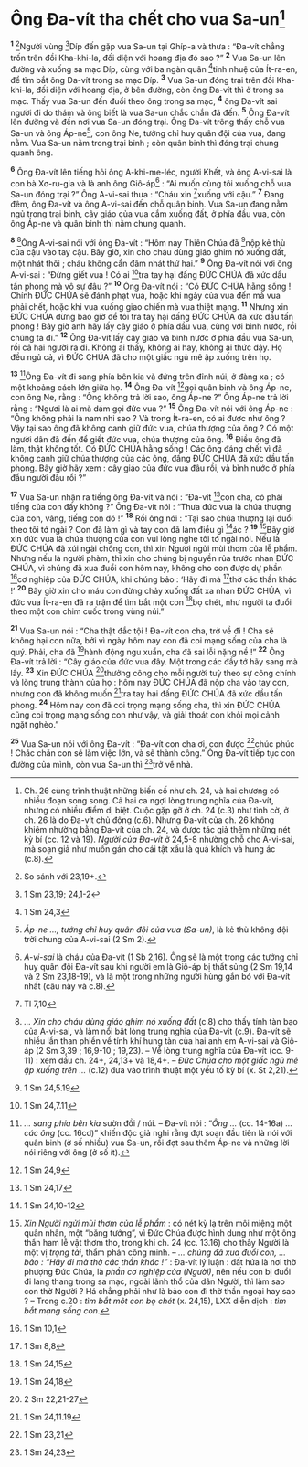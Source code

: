# Ông Đa-vít tha chết cho vua Sa-un[^1]
<sup><b>1</b></sup> [^2]Người vùng [^1*]Díp đến gặp vua Sa-un tại Ghíp-a và thưa : “Đa-vít chẳng trốn trên đồi Kha-khi-la, đối diện với hoang địa đó sao ?” <sup><b>2</b></sup> Vua Sa-un lên đường và xuống sa mạc Díp, cùng với ba ngàn quân [^2*]tinh nhuệ của Ít-ra-en, để tìm bắt ông Đa-vít trong sa mạc Díp. <sup><b>3</b></sup> Vua Sa-un đóng trại trên đồi Kha-khi-la, đối diện với hoang địa, ở bên đường, còn ông Đa-vít thì ở trong sa mạc. Thấy vua Sa-un đến đuổi theo ông trong sa mạc, <sup><b>4</b></sup> ông Đa-vít sai người đi do thám và ông biết là vua Sa-un chắc chắn đã đến. <sup><b>5</b></sup> Ông Đa-vít lên đường và đến nơi vua Sa-un đóng trại. Ông Đa-vít trông thấy chỗ vua Sa-un và ông Áp-ne[^3], con ông Ne, tướng chỉ huy quân đội của vua, đang nằm. Vua Sa-un nằm trong trại binh ; còn quân binh thì đóng trại chung quanh ông.

<sup><b>6</b></sup> Ông Đa-vít lên tiếng hỏi ông A-khi-me-léc, người Khết, và ông A-vi-sai là con bà Xơ-ru-gia và là anh ông Giô-áp[^4] : “Ai muốn cùng tôi xuống chỗ vua Sa-un đóng trại ?” Ông A-vi-sai thưa : “Cháu xin [^3*]xuống với cậu.” <sup><b>7</b></sup> Đang đêm, ông Đa-vít và ông A-vi-sai đến chỗ quân binh. Vua Sa-un đang nằm ngủ trong trại binh, cây giáo của vua cắm xuống đất, ở phía đầu vua, còn ông Áp-ne và quân binh thì nằm chung quanh.

<sup><b>8</b></sup> [^5]Ông A-vi-sai nói với ông Đa-vít : “Hôm nay Thiên Chúa đã [^4*]nộp kẻ thù của cậu vào tay cậu. Bây giờ, xin cho cháu dùng giáo ghim nó xuống đất, một nhát thôi ; cháu không cần đâm nhát thứ hai.” <sup><b>9</b></sup> Ông Đa-vít nói với ông A-vi-sai : “Đừng giết vua ! Có ai [^5*]tra tay hại đấng ĐỨC CHÚA đã xức dầu tấn phong mà vô sự đâu ?” <sup><b>10</b></sup> Ông Đa-vít nói : “Có ĐỨC CHÚA hằng sống ! Chính ĐỨC CHÚA sẽ đánh phạt vua, hoặc khi ngày của vua đến mà vua phải chết, hoặc khi vua xuống giao chiến mà vua thiệt mạng. <sup><b>11</b></sup> Nhưng xin ĐỨC CHÚA đừng bao giờ để tôi tra tay hại đấng ĐỨC CHÚA đã xức dầu tấn phong ! Bây giờ anh hãy lấy cây giáo ở phía đầu vua, cùng với bình nước, rồi chúng ta đi.” <sup><b>12</b></sup> Ông Đa-vít lấy cây giáo và bình nước ở phía đầu vua Sa-un, rồi cả hai người ra đi. Không ai thấy, không ai hay, không ai thức dậy. Họ đều ngủ cả, vì ĐỨC CHÚA đã cho một giấc ngủ mê ập xuống trên họ.

<sup><b>13</b></sup> [^6]Ông Đa-vít đi sang phía bên kia và đứng trên đỉnh núi, ở đàng xa ; có một khoảng cách lớn giữa họ. <sup><b>14</b></sup> Ông Đa-vít [^6*]gọi quân binh và ông Áp-ne, con ông Ne, rằng : “Ông không trả lời sao, ông Áp-ne ?” Ông Áp-ne trả lời rằng : “Ngươi là ai mà dám gọi đức vua ?” <sup><b>15</b></sup> Ông Đa-vít nói với ông Áp-ne : “Ông không phải là nam nhi sao ? Và trong Ít-ra-en, có ai được như ông ? Vậy tại sao ông đã không canh giữ đức vua, chúa thượng của ông ? Có một người dân đã đến để giết đức vua, chúa thượng của ông. <sup><b>16</b></sup> Điều ông đã làm, thật không tốt. Có ĐỨC CHÚA hằng sống ! Các ông đáng chết vì đã không canh giữ chúa thượng của các ông, đấng ĐỨC CHÚA đã xức dầu tấn phong. Bây giờ hãy xem : cây giáo của đức vua đâu rồi, và bình nước ở phía đầu người đâu rồi ?”

<sup><b>17</b></sup> Vua Sa-un nhận ra tiếng ông Đa-vít và nói : “Đa-vít [^7*]con cha, có phải tiếng của con đấy không ?” Ông Đa-vít nói : “Thưa đức vua là chúa thượng của con, vâng, tiếng con đó !” <sup><b>18</b></sup> Rồi ông nói : “Tại sao chúa thượng lại đuổi theo tôi tớ ngài ? Con đã làm gì và tay con đã làm điều gì [^8*]ác ? <sup><b>19</b></sup> [^7]Bây giờ xin đức vua là chúa thượng của con vui lòng nghe tôi tớ ngài nói. Nếu là ĐỨC CHÚA đã xúi ngài chống con, thì xin Người ngửi mùi thơm của lễ phẩm. Nhưng nếu là người phàm, thì xin cho chúng bị nguyền rủa trước nhan ĐỨC CHÚA, vì chúng đã xua đuổi con hôm nay, không cho con được dự phần [^9*]cơ nghiệp của ĐỨC CHÚA, khi chúng bảo : ‘Hãy đi mà [^10*]thờ các thần khác !’ <sup><b>20</b></sup> Bây giờ xin cho máu con đừng chảy xuống đất xa nhan ĐỨC CHÚA, vì đức vua Ít-ra-en đã ra trận để tìm bắt một con [^11*]bọ chét, như người ta đuổi theo một con chim cuốc trong vùng núi.”

<sup><b>21</b></sup> Vua Sa-un nói : “Cha thật đắc tội ! Đa-vít con cha, trở về đi ! Cha sẽ không hại con nữa, bởi vì ngày hôm nay con đã coi mạng sống của cha là quý. Phải, cha đã [^12*]hành động ngu xuẩn, cha đã sai lỗi nặng nề !” <sup><b>22</b></sup> Ông Đa-vít trả lời : “Cây giáo của đức vua đây. Một trong các đầy tớ hãy sang mà lấy. <sup><b>23</b></sup> Xin ĐỨC CHÚA [^13*]thưởng công cho mỗi người tuỳ theo sự công chính và lòng trung thành của họ : hôm nay ĐỨC CHÚA đã nộp cha vào tay con, nhưng con đã không muốn [^14*]tra tay hại đấng ĐỨC CHÚA đã xức dầu tấn phong. <sup><b>24</b></sup> Hôm nay con đã coi trọng mạng sống cha, thì xin ĐỨC CHÚA cũng coi trọng mạng sống con như vậy, và giải thoát con khỏi mọi cảnh ngặt nghèo.”

<sup><b>25</b></sup> Vua Sa-un nói với ông Đa-vít : “Đa-vít con cha ơi, con được [^15*]chúc phúc ! Chắc chắn con sẽ làm việc lớn, và sẽ thành công.” Ông Đa-vít tiếp tục con đường của mình, còn vua Sa-un thì [^16*]trở về nhà.

[^1]: Ch. 26 cùng trình thuật những biến cố như ch. 24, và hai chương có nhiều đoạn song song. Cả hai ca ngợi lòng trung nghĩa của Đa-vít, nhưng có nhiều điểm dị biệt. Cuộc gặp gỡ ở ch. 24 (c.3) như tình cờ, ở ch. 26 là do Đa-vít chủ động (c.6). Nhưng Đa-vít của ch. 26 không khiêm nhường bằng Đa-vít của ch. 24, và được tác giả thêm những nét kỳ bí (cc. 12 và 19). <i>Người của Đa-vít</i> ở 24,5-8 nhường chỗ cho A-vi-sai, mà soạn giả như muốn gán cho cái tật xấu là quá khích và hung ác (c.8).
[^2]: So sánh với 23,19+.
[^3]: <i>Áp-ne ..., tướng chỉ huy quân đội của vua (Sa-un)</i>, là kẻ thù không đội trời chung của A-vi-sai (2 Sm 2).
[^4]: <i>A-vi-sai</i> là cháu của Đa-vít (1 Sb 2,16). Ông sẽ là một trong các tướng chỉ huy quân đội Đa-vít sau khi người em là Giô-áp bị thất sủng (2 Sm 19,14 và 2 Sm 23,18-19), và là một trong những người hùng gắn bó với Đa-vít nhất (câu này và c.8).
[^5]: <i>... Xin cho cháu dùng giáo ghim nó xuống đất</i> (c.8) cho thấy tính tàn bạo của A-vi-sai, và làm nổi bật lòng trung nghĩa của Đa-vít (c.9). Đa-vít sẽ nhiều lần than phiền về tính khí hung tàn của hai anh em A-vi-sai và Giô-áp (2 Sm 3,39 ; 16,9-10 ; 19,23). – Về lòng trung nghĩa của Đa-vít (cc. 9-11) : xem đầu ch. 24+, 24,13+ và 18,4+. – <i>Đức Chúa cho một giấc ngủ mê ập xuống trên ...</i> (c.12) đưa vào trình thuật một yếu tố kỳ bí (x. St 2,21).
[^6]: <i>... sang phía bên kia</i> sườn đồi / núi. – Đa-vít nói : “<i>Ông ...</i> (cc. 14-16a) <i>... các ông</i> (cc. 16cd)” khiến độc giả nghi rằng đợt soạn đầu tiên là nói với quân binh (ở số nhiều) vua Sa-un, rồi đợt sau thêm Áp-ne và những lời nói riêng với ông (ở số ít).
[^7]: <i>Xin Người ngửi mùi thơm của lễ phẩm</i> : có nét kỳ lạ trên môi miệng một quân nhân, một “băng tướng”, vì Đức Chúa được hình dung như một ông thần ham lễ vật thơm tho, trong khi ch. 24 (cc. 13.16) cho thấy Người là một vị <i>trọng tài</i>, thẩm phán công minh. – <i>... chúng đã xua đuổi con, ... bảo : “Hãy đi mà thờ các thần khác !”</i> : Đa-vít lý luận : đất hứa là nơi thờ phượng Đức Chúa, là <i>phần cơ nghiệp của (Người)</i>, nên nếu con bị đuổi đi lang thang trong sa mạc, ngoài lãnh thổ của dân Người, thì làm sao con thờ Người ? Há chẳng phải như là bảo con đi thờ thần ngoại hay sao ? – Trong c.20 : <i>tìm bắt một con bọ chét</i> (x. 24,15), LXX diễn dịch : <i>tìm bắt mạng sống con</i>.
[^1*]: 1 Sm 23,19; 24,1-2
[^2*]: 1 Sm 24,3
[^3*]: Tl 7,10
[^4*]: 1 Sm 24,5.19
[^5*]: 1 Sm 24,7.11
[^6*]: 1 Sm 24,9
[^7*]: 1 Sm 24,17
[^8*]: 1 Sm 24,10-12
[^9*]: 1 Sm 10,1
[^10*]: 1 Sm 8,8
[^11*]: 1 Sm 24,15
[^12*]: 1 Sm 24,18
[^13*]: 2 Sm 22,21-27
[^14*]: 1 Sm 24,11.19
[^15*]: 1 Sm 23,21
[^16*]: 1 Sm 24,23
